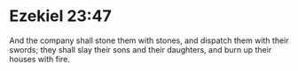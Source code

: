 # Ezekiel 23:47

And the company shall stone them with stones, and dispatch them with their swords; they shall slay their sons and their daughters, and burn up their houses with fire.
